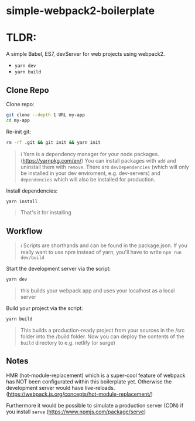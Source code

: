 # simple-webpack2-boilerplate

# TLDR:
A simple Babel, ES7, devServer for web projects using webpack2.

- `yarn dev`
- `yarn build`


## Clone Repo

Clone repo:

```sh
git clone --depth 1 URL my-app
cd my-app
```

Re-init git:

```sh
rm -rf .git && git init && yarn init
```

> :information_source: Yarn is a dependency manager for your node packages. (https://yarnpkg.com/en/) You can install packages with `add` and uninstall them with `remove`. There are `devDependencies` (which will only be installed in your dev enviroment, e.g. dev-servers) and `dependencies` which will also be installed for production.

Install dependencies:

```sh
yarn install
```

> That's it for installing


## Workflow

> :information_source: Scripts are shorthands and can be found in the package.json. If you really want to use npm instead of yarn, you'll have to write `npm run dev/build`

Start the development server via the script:

```sh
yarn dev
```
> this builds your webpack app and uses your localhost as a local server

Build your project via the script:

```sh
yarn build
```

> This builds a production-ready project from your sources in the /src folder into the /build folder. Now you can deploy the contents of the `build` directory to e.g. netlify (or surge)


## Notes

HMR (hot-module-replacement) which is a super-cool feature of webpack has NOT been configurated within this boilerplate yet. Otherwise the development server would have live-reloads. (https://webpack.js.org/concepts/hot-module-replacement/)

Furthermore it would be possible to simulate a production server (CDN) if you install `serve` (https://www.npmjs.com/package/serve)
